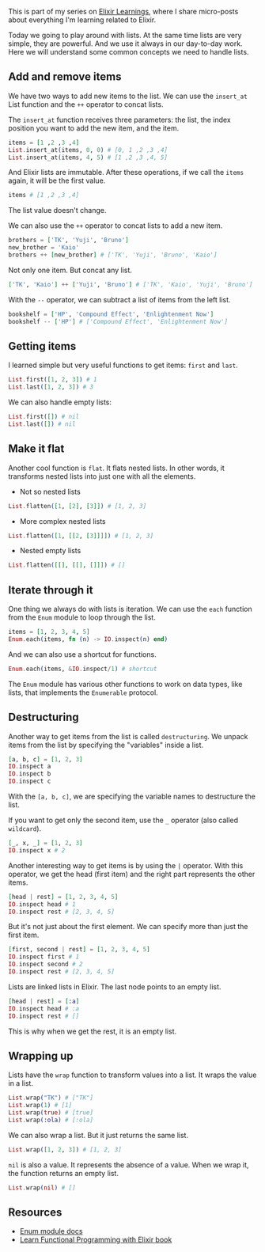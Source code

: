 This is part of my series on [Elixir Learnings](https://leandrotk.github.io/tk/2020/04/elixir-learnings/), where I share micro-posts about everything I'm learning related to Elixir.

Today we going to play around with lists. At the same time lists are very simple, they are powerful. And we use it always in our day-to-day work. Here we will understand some common concepts we need to handle lists.

## Add and remove items

We have two ways to add new items to the list. We can use the `insert_at` List function and the `++` operator to concat lists.

The `insert_at` function receives three parameters: the list, the index position you want to add the new item, and the item.

```elixir
items = [1 ,2 ,3 ,4]
List.insert_at(items, 0, 0) # [0, 1 ,2 ,3 ,4]
List.insert_at(items, 4, 5) # [1 ,2 ,3 ,4, 5]
```

And Elixir lists are immutable. After these operations, if we call the `items` again, it will be the first value.

```elixir
items # [1 ,2 ,3 ,4]
```

The list value doesn't change.

We can also use the `++` operator to concat lists to add a new item.

```elixir
brothers = ['TK', 'Yuji', 'Bruno']
new_brother = 'Kaio'
brothers ++ [new_brother] # ['TK', 'Yuji', 'Bruno', 'Kaio']
```

Not only one item. But concat any list.

```elixir
['TK', 'Kaio'] ++ ['Yuji', 'Bruno'] # ['TK', 'Kaio', 'Yuji', 'Bruno']
```

With the `--` operator, we can subtract a list of items from the left list.

```elixir
bookshelf = ['HP', 'Compound Effect', 'Enlightenment Now']
bookshelf -- ['HP'] # ['Compound Effect', 'Enlightenment Now']
```

## Getting items

I learned simple but very useful functions to get items: `first` and `last`.

```elixir
List.first([1, 2, 3]) # 1
List.last([1, 2, 3]) # 3
```

We can also handle empty lists:

```elixir
List.first([]) # nil
List.last([]) # nil
```

## Make it flat

Another cool function is `flat`. It flats nested lists. In other words, it transforms nested lists into just one with all the elements.

- Not so nested lists

```elixir
List.flatten([1, [2], [3]]) # [1, 2, 3]
```

- More complex nested lists

```elixir
List.flatten([1, [[2, [3]]]]) # [1, 2, 3]
```

- Nested empty lists

```elixir
List.flatten([[], [[], []]]) # []
```

## Iterate through it

One thing we always do with lists is iteration. We can use the `each` function from the `Enum` module to loop through the list.

```elixir
items = [1, 2, 3, 4, 5]
Enum.each(items, fn (n) -> IO.inspect(n) end)
```

And we can also use a shortcut for functions.

```elixir
Enum.each(items, &IO.inspect/1) # shortcut
```

The `Enum` module has various other functions to work on data types, like lists, that implements the `Enumerable` protocol.

## Destructuring

Another way to get items from the list is called `destructuring`. We unpack items from the list by specifying the "variables" inside a list.

```elixir
[a, b, c] = [1, 2, 3]
IO.inspect a
IO.inspect b
IO.inspect c
```

With the `[a, b, c]`, we are specifying the variable names to destructure the list.

If you want to get only the second item, use the `_` operator (also called `wildcard`).

```elixir
[_, x, _] = [1, 2, 3]
IO.inspect x # 2
```

Another interesting way to get items is by using the `|` operator. With this operator, we get the head (first item) and the right part represents the other items.

```elixir
[head | rest] = [1, 2, 3, 4, 5]
IO.inspect head # 1
IO.inspect rest # [2, 3, 4, 5]
```

But it's not just about the first element. We can specify more than just the first item.

```elixir
[first, second | rest] = [1, 2, 3, 4, 5]
IO.inspect first # 1
IO.inspect second # 2
IO.inspect rest # [2, 3, 4, 5]
```

Lists are linked lists in Elixir. The last node points to an empty list.

```elixir
[head | rest] = [:a]
IO.inspect head # :a
IO.inspect rest # []
```

This is why when we get the rest, it is an empty list.

## Wrapping up

Lists have the `wrap` function to transform values into a list. It wraps the value in a list.

```elixir
List.wrap("TK") # ["TK"]
List.wrap(1) # [1]
List.wrap(true) # [true]
List.wrap(:ola) # [:ola]
```

We can also wrap a list. But it just returns the same list.

```elixir
List.wrap([1, 2, 3]) # [1, 2, 3]
```

`nil` is also a value. It represents the absence of a value. When we wrap it, the function returns an empty list.

```elixir
List.wrap(nil) # []
```

## Resources

- [Enum module docs](https://hexdocs.pm/elixir/Enum.html)
- [Learn Functional Programming with Elixir book](https://www.amazon.com/Learn-Functional-Programming-Elixir-Foundations/dp/168050245X)
